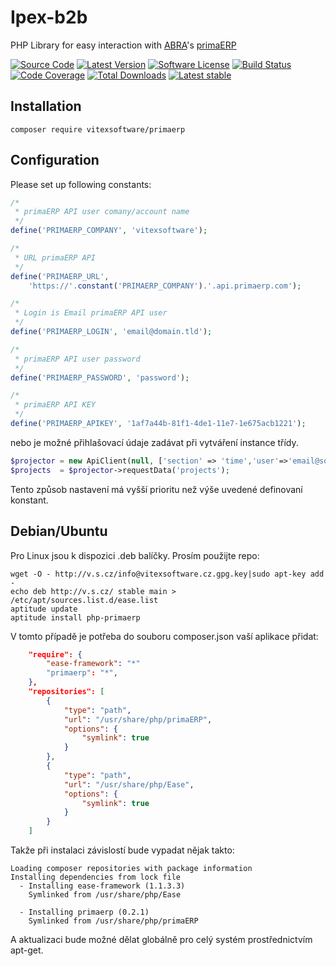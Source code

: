 # Ipex-b2b

PHP Library for easy interaction with [ABRA](https://www.abra.eu/)'s [primaERP](http://devdoc.primaerp.com/index.html)

[![Source Code](http://img.shields.io/badge/source/VitexSoftware/php-primaERP-blue.svg?style=flat-square)](https://github.com/VitexSoftware/php-primaERP)
[![Latest Version](https://img.shields.io/github/release/VitexSoftware/php-primaERP.svg?style=flat-square)](https://github.com/VitexSoftware/php-primaERP/releases)
[![Software License](https://img.shields.io/badge/license-GNU-brightgreen.svg?style=flat-square)](https://github.com/VitexSoftware/php-primaERP/blob/master/LICENSE)
[![Build Status](https://img.shields.io/travis/VitexSoftware/php-primaERP/master.svg?style=flat-square)](https://travis-ci.org/VitexSoftware/php-primaERP)
[![Code Coverage](https://scrutinizer-ci.com/g/VitexSoftware/php-primaERP/badges/coverage.png?b=master)](https://scrutinizer-ci.com/g/VitexSoftware/php-primaERP/?branch=master)
[![Total Downloads](https://img.shields.io/packagist/dt/VitexSoftware/php-primaERP.svg?style=flat-square)](https://packagist.org/packages/VitexSoftware/php-primaERP)
[![Latest stable](https://img.shields.io/packagist/v/VitexSoftware/php-primaERP.svg?style=flat-square)](https://packagist.org/packages/VitexSoftware/php-primaERP)

Installation
------------

    composer require vitexsoftware/primaerp

Configuration
-------------

Please set up following constants:

```php
/*
 * primaERP API user comany/account name
 */
define('PRIMAERP_COMPANY', 'vitexsoftware');

/*
 * URL primaERP API
 */
define('PRIMAERP_URL',
    'https://'.constant('PRIMAERP_COMPANY').'.api.primaerp.com');

/*
 * Login is Email primaERP API user
 */
define('PRIMAERP_LOGIN', 'email@domain.tld');

/*
 * primaERP API user password
 */
define('PRIMAERP_PASSWORD', 'password');

/*
 * primaERP API KEY
 */
define('PRIMAERP_APIKEY', '1af7a44b-81f1-4de1-11e7-1e675acb1221');

```

nebo je možné přihlašovací údaje zadávat při vytváření instance třídy.

```php
$projector = new ApiClient(null, ['section' => 'time','user'=>'email@some.ser','password'=>'XXXX','apikey'=>'1af7a44b-81f1-4de1-11e7-1e675acb1221']);
$projects  = $projector->requestData('projects');
```

Tento způsob nastavení má vyšší prioritu než výše uvedené definovaní konstant.


Debian/Ubuntu
-------------

Pro Linux jsou k dispozici .deb balíčky. Prosím použijte repo:

    wget -O - http://v.s.cz/info@vitexsoftware.cz.gpg.key|sudo apt-key add -
    echo deb http://v.s.cz/ stable main > /etc/apt/sources.list.d/ease.list
    aptitude update
    aptitude install php-primaerp

V tomto případě je potřeba do souboru composer.json vaší aplikace přidat:

```json
    "require": {
        "ease-framework": "*"
        "primaerp": "*",
    },
    "repositories": [
        {
            "type": "path",
            "url": "/usr/share/php/primaERP",
            "options": {
                "symlink": true
            }
        },
        {
            "type": "path",
            "url": "/usr/share/php/Ease",
            "options": {
                "symlink": true
            }
        }
    ]
```

Takže při instalaci závislostí bude vypadat nějak takto:

    Loading composer repositories with package information
    Installing dependencies from lock file
      - Installing ease-framework (1.1.3.3)
        Symlinked from /usr/share/php/Ease

      - Installing primaerp (0.2.1)
        Symlinked from /usr/share/php/primaERP

A aktualizaci bude možné dělat globálně pro celý systém prostřednictvím apt-get.


